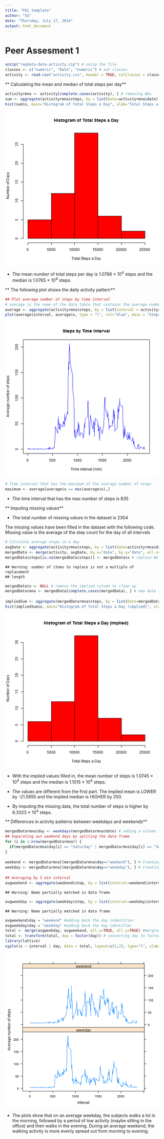 ```yaml
---
title: "PA1_template"
author: "SS"
date: "Thursday, July 17, 2014"
output: html_document
---
```

Peer Assesment 1
=====================================================




```r
unzip("repdata-data-activity.zip") # unzip the file
classes <- c("numeric", "Date", "numeric") # set classes
activity <- read.csv("activity.csv", header = TRUE, colClasses = classes, na.strings="NA") # read file
```

** Calculating the mean and median of total steps per day**

```r
activityrmna <- activity[complete.cases(activity), ] # removing NAs
sum <- aggregate(activityrmna$steps, by = list(Date=activityrmna$date), FUN = sum)
hist(sum$x, main="Histogram of Total Steps a Day", xlab="Total Steps a Day", ylab="Number of Days", col="red")
```

![plot of chunk unnamed-chunk-2](figure/unnamed-chunk-2.png) 
- The mean number of total steps per day is 1.0766 &times; 10<sup>4</sup> steps and the median is 1.0765 &times; 10<sup>4</sup> steps.

** The following plot shows the daily activity pattern**

```r
## Plot average number of steps by time interval
# average is the name of the data table that contains the average number of steps taken by time interval
average <- aggregate(activityrmna$steps, by = list(interval = activityrmna$interval), FUN = mean)
plot(average$interval, average$x, type = "l", col="blue", main = "Steps by Time Interval", xlab="Time interval (min)", ylab="Average number of steps")
```

![plot of chunk unnamed-chunk-3](figure/unnamed-chunk-3.png) 

```r
# Time interval that has the maximum of the average number of steps
maximum <- average[average$x == max(average$x),]
```

- The time interval that has the max number of steps is 835

** Imputing missing values**
- The total number of missing values in the dataset is 2304

The missing values have been filled in the dataset with the following code.
Missing value is the average of the step count for the day of all intervals

```r
# Calculate average steps in a day
avgDate <- aggregate(activityrmna$steps, by = list(date=activityrmna$date), FUN = mean) # date frame with average steps per date
mergedData <- merge(activity, avgDate, by.x="date", by.y="date", all.x=TRUE) # merge original data with NAs with implied data
mergedData$steps[is.na(mergedData$steps)] <- mergedData$x # replace NA with implied data
```

```
## Warning: number of items to replace is not a multiple of replacement
## length
```

```r
mergedData$x <- NULL # remove the implied column to clean up
mergedDatarmna <- mergedData[complete.cases(mergedData), ] # new data frame with NAs removed

impliedSum <- aggregate(mergedDatarmna$steps, by = list(Date=mergedDatarmna$date), FUN = sum)
hist(impliedSum$x, main="Histogram of Total Steps a Day (implied)", xlab="Total Steps a Day", ylab = "Number of Days", col="red")
```

![plot of chunk unnamed-chunk-4](figure/unnamed-chunk-4.png) 
- With the implied values filled in, the mean number of steps is 1.0745 &times; 10<sup>4</sup> steps and the median is 1.1015 &times; 10<sup>4</sup> steps.

- The values are different from the first part. The implied mean is LOWER by -21.5955 and the implied median is HIGHER by 250.

- By imputing the missing data, the total number of steps is higher by 6.3323 &times; 10<sup>4</sup> steps.

** Differences in activity patterns between weekdays and weekends**

```r
mergedDatarmna$day <- weekdays(mergedDatarmna$date) # adding a column identifying days of the week
## Separating out weekend days by spliting the data frame
for (i in 1:nrow(mergedDatarmna)) {
  if(mergedDatarmna$day[i] == "Saturday" | mergedDatarmna$day[i] == "Sunday") {mergedDatarmna$day[i] = "weekend"} else {mergedDatarmna$day[i] = "weekday"}
}

weekend <- mergedDatarmna[(mergedDatarmna$day=="weekend"), ] # Creating weekend data frame
weekday <- mergedDatarmna[(mergedDatarmna$day=="weekday"), ] # Creating weekday data frame

## Averaging by 5 min interval
avgweekend <- aggregate(weekend$step, by = list(interval=weekend$interval), FUN = mean) # calculating avg steps per interval for weekend data frame
```

```
## Warning: Name partially matched in data frame
```

```r
avgweekday <- aggregate(weekday$step, by = list(interval=weekday$interval), FUN = mean) # calculating avg steps per interval for weekday data frame
```

```
## Warning: Name partially matched in data frame
```

```r
avgweekend$day = "weekend" #adding back the day indentifier
avgweekday$day = "weekday" #adding back the day identifier
total <- merge(avgweekday, avgweekend, all.x=TRUE, all.y=TRUE) #merging the weekend and weekday datasets 
total <- transform(total, day = factor(day)) # converting day to factor
library(lattice)
xyplot(x ~ interval | day, data = total, layout=c(1,2), type="l", xlab="Interval", ylab="Average number of steps")
```

![plot of chunk unnamed-chunk-5](figure/unnamed-chunk-5.png) 
- The plots show that on an average weekday, the subjects walks a lot in the morning, followed by a period of low activity (maybe sitting in the office) and then walks in the evening. During an average weekend, the walking activity is more evenly spread out from morning to evening.
